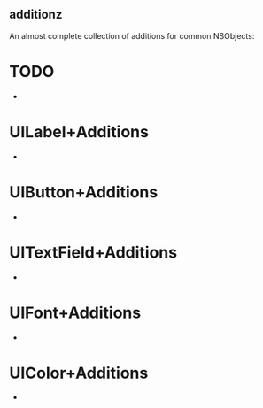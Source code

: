 additionz
---------

An almost complete collection of additions for common NSObjects:

TODO
====

* 


UILabel+Additions
=================

* 

UIButton+Additions
==================

*


UITextField+Additions
=====================

*

UIFont+Additions
================

*

UIColor+Additions
=================

*



















